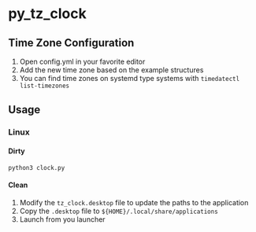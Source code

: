 # py_tz_clock

## Time Zone Configuration
1. Open config.yml in your favorite editor
2. Add the new time zone based on the example structures
3. You can find time zones on systemd type systems with `timedatectl list-timezones`

## Usage
### Linux
#### Dirty
`python3 clock.py`

#### Clean
1. Modify the `tz_clock.desktop` file to update the paths to the application
2. Copy the `.desktop` file to `${HOME}/.local/share/applications`
3. Launch from you launcher

